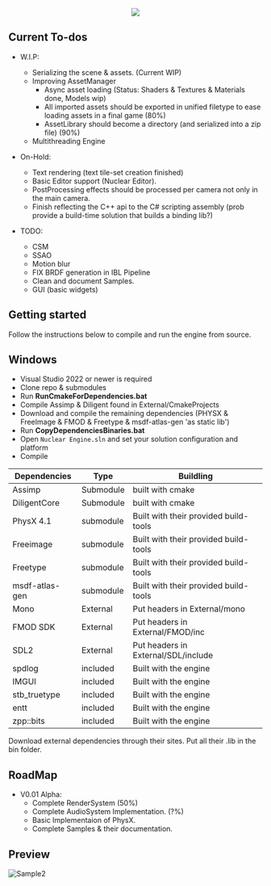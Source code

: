 <p align="center">
  <img src="https://user-images.githubusercontent.com/11663821/206862862-6e1c396d-f782-43e8-bbc1-1bb7f8a38184.png">
</p>

## Current To-dos 
  - W.I.P:
  	- Serializing the scene & assets. (Current WIP)
	- Improving AssetManager
		- Async asset loading (Status: Shaders & Textures & Materials done, Models wip)
	    - All imported assets should be exported in unified filetype to ease loading assets in a final game (80%)
		- AssetLibrary should become a directory (and serialized into a zip file) (90%)
	- Multithreading Engine

	
  - On-Hold:
    - Text rendering (text tile-set creation finished)
	- Basic Editor support (Nuclear Editor).
	- PostProcessing effects should be processed per camera not only in the main camera.
	- Finish reflecting the C++ api to the C# scripting assembly (prob provide a build-time solution that builds a binding lib?)

  - TODO:
  	- CSM
	- SSAO
	- Motion blur
	- FIX BRDF generation in IBL Pipeline
	- Clean and document Samples.
	- GUI (basic widgets)

## Getting started

Follow the instructions below to compile and run the engine from source.

## Windows

* Visual Studio 2022 or newer is required
* Clone repo & submodules
* Run **RunCmakeForDependencies.bat**
* Compile Assimp & Diligent found in External/CmakeProjects
* Download and compile the remaining dependencies (PHYSX & FreeImage & FMOD & Freetype & msdf-atlas-gen 'as static lib')
* Run **CopyDependenciesBinaries.bat**
* Open `Nuclear Engine.sln` and set your solution configuration and platform
* Compile 


| Dependencies | Type | Buildling |
| ------ | ------ | ------ |
| Assimp | Submodule | built with cmake |
| DiligentCore | Submodule | built with cmake |
| PhysX 4.1 | submodule | Built with their provided build-tools |
| Freeimage | submodule | Built with their provided build-tools |
| Freetype | submodule | Built with their provided build-tools |
| msdf-atlas-gen | submodule | Built with their provided build-tools |
| Mono | External | Put headers in External/mono |
| FMOD SDK | External | Put headers in External/FMOD/inc  |
| SDL2 | External | Put headers in External/SDL/include |
| spdlog | included | Built with the engine |
| IMGUI | included | Built with the engine |
| stb_truetype | included | Built with the engine |
| entt | included | Built with the engine |
| zpp::bits | included | Built with the engine |

Download external dependencies through their sites.
Put all their .lib in the bin folder.

## RoadMap
  - V0.01 Alpha:
    - Complete RenderSystem (50%) 
	- Complete AudioSystem Implementation. (?%)
	- Basic Implementaion of PhysX.
	- Complete Samples & their documentation.

## Preview

![Sample2](Sample2.gif "Sample2 Demo Logo") 
